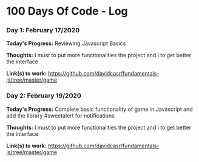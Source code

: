 # 100 Days Of Code - Log

### Day 1: February 17/2020

**Today's Progress:** Reviewing Javascript Basics

**Thoughts:** I must to put more functionalities the project and i to get better the interface

**Link(s) to work:** https://github.com/davidcasr/fundamentals-js/tree/master/game

### Day 2: February 19/2020

**Today's Progress:** Complete basic functionality of game in Javascript and add the library #sweetalert for notifications

**Thoughts:** I must to put more functionalities the project and i to get better the interface

**Link(s) to work:** https://github.com/davidcasr/fundamentals-js/tree/master/game
